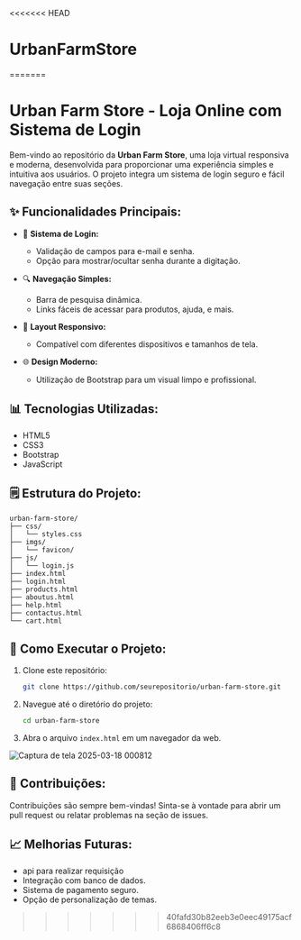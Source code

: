 <<<<<<< HEAD
# UrbanFarmStore
=======
# Urban Farm Store - Loja Online com Sistema de Login

Bem-vindo ao repositório da **Urban Farm Store**, uma loja virtual responsiva e moderna, desenvolvida para proporcionar uma experiência simples e intuitiva aos usuários. O projeto integra um sistema de login seguro e fácil navegação entre suas seções.

## ✨ **Funcionalidades Principais:**

- 🔑 **Sistema de Login:**
  - Validação de campos para e-mail e senha.
  - Opção para mostrar/ocultar senha durante a digitação.
  
- 🔍 **Navegação Simples:**
  - Barra de pesquisa dinâmica.
  - Links fáceis de acessar para produtos, ajuda, e mais.

- 🔧 **Layout Responsivo:**
  - Compatível com diferentes dispositivos e tamanhos de tela.

- 🌐 **Design Moderno:**
  - Utilização de Bootstrap para um visual limpo e profissional.

## 📊 **Tecnologias Utilizadas:**

- HTML5
- CSS3
- Bootstrap
- JavaScript

## 🗒 **Estrutura do Projeto:**

```plaintext
urban-farm-store/
├── css/
│   └── styles.css
├── imgs/
│   └── favicon/
├── js/
│   └── login.js
├── index.html
├── login.html
├── products.html
├── aboutus.html
├── help.html
├── contactus.html
└── cart.html
```

## 🔧 **Como Executar o Projeto:**

1. Clone este repositório:
   ```bash
   git clone https://github.com/seurepositorio/urban-farm-store.git
   ```

2. Navegue até o diretório do projeto:
   ```bash
   cd urban-farm-store
   ```

3. Abra o arquivo `index.html` em um navegador da web.

 ![Captura de tela 2025-03-18 000812](https://github.com/user-attachments/assets/a7e15560-7cc3-4db0-8ddb-ede0a604fe4f)

## 🔬 **Contribuições:**

Contribuições são sempre bem-vindas! Sinta-se à vontade para abrir um pull request ou relatar problemas na seção de issues.

## 📈 **Melhorias Futuras:**

- api para realizar requisição 
- Integração com banco de dados.
- Sistema de pagamento seguro.
- Opção de personalização de temas.


>>>>>>> 40fafd30b82eeb3e0eec49175acf6868406ff6c8
